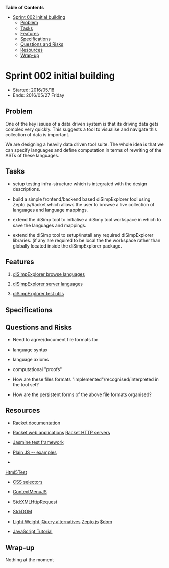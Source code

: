 **Table of Contents**

  - [Sprint 002 initial building](#sprint-002-initial-building)
    - [Problem](#problem)
    - [Tasks](#tasks)
    - [Features](#features)
    - [Specifications](#specifications)
    - [Questions and Risks](#questions-and-risks)
    - [Resources](#resources)
    - [Wrap-up](#wrap-up)

<!--- END TOC -->

# Sprint 002 initial building

* Started: 2016/05/18
* Ends: 2016/05/27 Friday

## Problem

One of the key issues of a data driven system is that its driving data 
gets complex very quickly. This suggests a tool to visualise and navigate 
this collection of data is important.

We are designing a heavily data driven tool suite. The whole idea is that 
we can specify languages and define computation in terms of rewriting of 
the ASTs of these languages.

## Tasks

* setup testing infra-structure which is integrated with the design 
  descriptions.

* build a simple frontend/backend based diSimpExplorer tool using 
  Zepto.js/Racket which allows the user to browse a live collection of 
  languages and language mappings.

* extend the diSimp tool to initialise a diSimp tool workspace in which to 
  save the languages and mappings.

* extend the diSimp tool to setup/install any required diSimpExplorer 
  libraries. (if any are required to be local the the workspace rather 
  than globally located inside the diSimpExplorer package.

## Features

1. [diSimpExplorer browse languages](../../pkgs/diSimpExplorer/specs/browser/functional/browseLanguages.js)

2. [diSimpExplorer server languages](../../pkgs/diSimpExplorer/specs/server/functional/browseLanguages.rkt)

3. [diSimpExplorer test utils](../../pkgs/diSimpExplorer/specs/server/unit/testUtils.rkt)

## Specifications

## Questions and Risks

* Need to agree/document file formats for
 * language syntax
 * language axioms
 * computational "proofs"

* How are these files formats "implemented"/recognised/interpreted in the 
tool set?

* How are the persistent forms of the above file formats organised?

## Resources

* [Racket documentation](https://docs.racket-lang.org/)

* [Racket web applications](https://docs.racket-lang.org/web-server/)
  [Racket HTTP servers](http://docs.racket-lang.org/web-server-internal/)

* [Jasmine test framework](http://jasmine.github.io/)

* [Plain JS -- examples](https://plainjs.com/)

* 
[Html5Test](http://html5test.com/compare/browser/ie-10/chrome-44/firefox-40.html)

* [CSS selectors](http://www.w3schools.com/cssref/css_selectors.asp)

* [ContextMenuJS](http://www.w3schools.com/cssref/css_selectors.asp)

* [Std:XMLHttpRequest](https://xhr.spec.whatwg.org/)

* [Std:DOM](https://dom.spec.whatwg.org/)

* [Light Weight jQuery alternatives](https://dom.spec.whatwg.org/) 
[Zepto.js](http://zeptojs.com/) 
[$dom](https://github.com/julienw/dollardom/)

* [JavaScript Tutorial](http://htmldog.com/guides/javascript/)

## Wrap-up

Nothing at the moment
